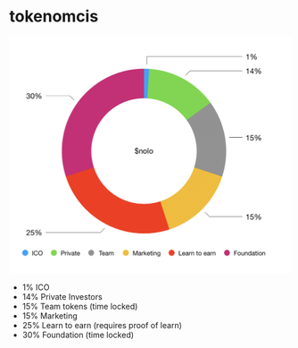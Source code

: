 # tokenomcis

![](.gitbook/assets/E7B7ACFB-8B18-4E76-B2A7-69C979700226.jpeg)

* 1% ICO
* 14% Private Investors
* 15% Team tokens (time locked)
* 15% Marketing
* 25% Learn to earn (requires proof of learn)
* 30% Foundation (time locked)

